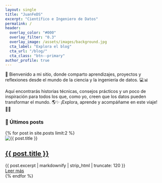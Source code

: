 ```yaml
---
layout: single
title: "JuanFeDS"
excerpt: "Científico e Ingeniero de Datos"
permalink: /
header:
  overlay_color: "#000"
  overlay_filter: "0.3"
  overlay_image: /assets/images/background.jpg
  cta_label: "Explora el blog"
  cta_url: "/blog/"
  cta_class: "btn--primary"
author_profile: true
---
```


👋 Bienvenido a mi sitio, donde comparto aprendizajes, proyectos y reflexiones desde el mundo de la ciencia y la ingeniería de datos. 💻📊 

Aquí encontrarás historias técnicas, consejos prácticos y un poco de inspiración para todos los que, como yo, creen que los datos pueden transformar el mundo. 🌎✨ ¡Explora, aprende y acompáñame en este viaje! 🚀🔥

### 📝 Últimos posts

<div class="feature__wrapper">
  {% for post in site.posts limit:2 %}
    <div class="feature__item">
      <div class="archive__item-teaser">
        <img src="{{ post.header.overlay_image | default: '/assets/images/icono_blog.png' }}" alt="{{ post.title }}">
      </div>
      <div class="archive__item-body">
        <h2 class="archive__item-title">
          <a href="{{ post.url | relative_url }}">{{ post.title }}</a>
        </h2>
        <div class="archive__item-excerpt">
          {{ post.excerpt | markdownify | strip_html | truncate: 120 }}
        </div>
        <a href="{{ post.url | relative_url }}" class="btn btn--primary">Leer más</a>
      </div>
    </div>
  {% endfor %}
</div>

